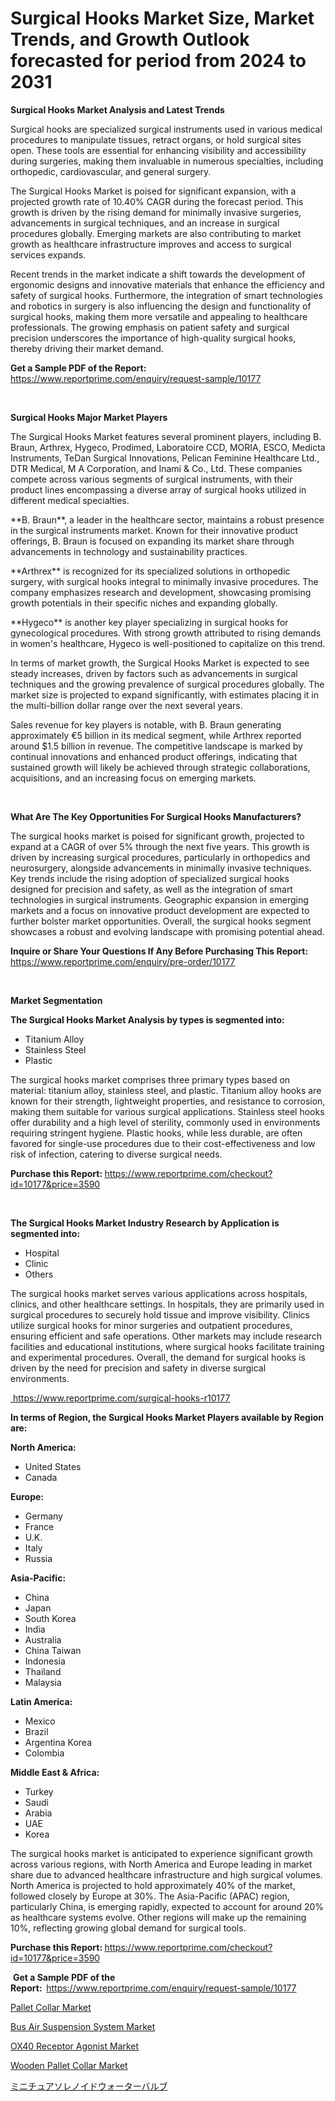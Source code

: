 <p><h1>Surgical Hooks Market Size, Market Trends, and Growth Outlook forecasted for period from 2024 to 2031</h1></p><p><strong>Surgical Hooks Market Analysis and Latest Trends</strong></p>
<p><p>Surgical hooks are specialized surgical instruments used in various medical procedures to manipulate tissues, retract organs, or hold surgical sites open. These tools are essential for enhancing visibility and accessibility during surgeries, making them invaluable in numerous specialties, including orthopedic, cardiovascular, and general surgery. </p><p>The Surgical Hooks Market is poised for significant expansion, with a projected growth rate of 10.40% CAGR during the forecast period. This growth is driven by the rising demand for minimally invasive surgeries, advancements in surgical techniques, and an increase in surgical procedures globally. Emerging markets are also contributing to market growth as healthcare infrastructure improves and access to surgical services expands.</p><p>Recent trends in the market indicate a shift towards the development of ergonomic designs and innovative materials that enhance the efficiency and safety of surgical hooks. Furthermore, the integration of smart technologies and robotics in surgery is also influencing the design and functionality of surgical hooks, making them more versatile and appealing to healthcare professionals. The growing emphasis on patient safety and surgical precision underscores the importance of high-quality surgical hooks, thereby driving their market demand.</p></p>
<p><strong>Get a Sample PDF of the Report:&nbsp;</strong> <a href="https://www.reportprime.com/enquiry/request-sample/10177">https://www.reportprime.com/enquiry/request-sample/10177</a></p>
<p>&nbsp;</p>
<p><strong>Surgical Hooks Major Market Players</strong></p>
<p><p>The Surgical Hooks Market features several prominent players, including B. Braun, Arthrex, Hygeco, Prodimed, Laboratoire CCD, MORIA, ESCO, Medicta Instruments, TeDan Surgical Innovations, Pelican Feminine Healthcare Ltd., DTR Medical, M A Corporation, and Inami & Co., Ltd. These companies compete across various segments of surgical instruments, with their product lines encompassing a diverse array of surgical hooks utilized in different medical specialties.</p><p>**B. Braun**, a leader in the healthcare sector, maintains a robust presence in the surgical instruments market. Known for their innovative product offerings, B. Braun is focused on expanding its market share through advancements in technology and sustainability practices. </p><p>**Arthrex** is recognized for its specialized solutions in orthopedic surgery, with surgical hooks integral to minimally invasive procedures. The company emphasizes research and development, showcasing promising growth potentials in their specific niches and expanding globally.</p><p>**Hygeco** is another key player specializing in surgical hooks for gynecological procedures. With strong growth attributed to rising demands in women's healthcare, Hygeco is well-positioned to capitalize on this trend.</p><p>In terms of market growth, the Surgical Hooks Market is expected to see steady increases, driven by factors such as advancements in surgical techniques and the growing prevalence of surgical procedures globally. The market size is projected to expand significantly, with estimates placing it in the multi-billion dollar range over the next several years.</p><p>Sales revenue for key players is notable, with B. Braun generating approximately €5 billion in its medical segment, while Arthrex reported around $1.5 billion in revenue. The competitive landscape is marked by continual innovations and enhanced product offerings, indicating that sustained growth will likely be achieved through strategic collaborations, acquisitions, and an increasing focus on emerging markets.</p></p>
<p>&nbsp;</p>
<p><strong>What Are The Key Opportunities For Surgical Hooks Manufacturers?</strong></p>
<p><p>The surgical hooks market is poised for significant growth, projected to expand at a CAGR of over 5% through the next five years. This growth is driven by increasing surgical procedures, particularly in orthopedics and neurosurgery, alongside advancements in minimally invasive techniques. Key trends include the rising adoption of specialized surgical hooks designed for precision and safety, as well as the integration of smart technologies in surgical instruments. Geographic expansion in emerging markets and a focus on innovative product development are expected to further bolster market opportunities. Overall, the surgical hooks segment showcases a robust and evolving landscape with promising potential ahead.</p></p>
<p><strong>Inquire or Share Your Questions If Any Before Purchasing This Report:</strong> <a href="https://www.reportprime.com/enquiry/pre-order/10177">https://www.reportprime.com/enquiry/pre-order/10177</a></p>
<p>&nbsp;</p>
<p><strong>Market Segmentation</strong></p>
<p><strong>The Surgical Hooks Market Analysis by types is segmented into:</strong></p>
<p><ul><li>Titanium Alloy</li><li>Stainless Steel</li><li>Plastic</li></ul></p>
<p><p>The surgical hooks market comprises three primary types based on material: titanium alloy, stainless steel, and plastic. Titanium alloy hooks are known for their strength, lightweight properties, and resistance to corrosion, making them suitable for various surgical applications. Stainless steel hooks offer durability and a high level of sterility, commonly used in environments requiring stringent hygiene. Plastic hooks, while less durable, are often favored for single-use procedures due to their cost-effectiveness and low risk of infection, catering to diverse surgical needs.</p></p>
<p><strong>Purchase this Report:&nbsp;</strong><a href="https://www.reportprime.com/checkout?id=10177&price=3590">https://www.reportprime.com/checkout?id=10177&price=3590</a></p>
<p>&nbsp;</p>
<p><strong>The Surgical Hooks Market Industry Research by Application is segmented into:</strong></p>
<p><ul><li>Hospital</li><li>Clinic</li><li>Others</li></ul></p>
<p><p>The surgical hooks market serves various applications across hospitals, clinics, and other healthcare settings. In hospitals, they are primarily used in surgical procedures to securely hold tissue and improve visibility. Clinics utilize surgical hooks for minor surgeries and outpatient procedures, ensuring efficient and safe operations. Other markets may include research facilities and educational institutions, where surgical hooks facilitate training and experimental procedures. Overall, the demand for surgical hooks is driven by the need for precision and safety in diverse surgical environments.</p></p>
<p><a href="https://www.reportprime.com/surgical-hooks-r10177">&nbsp;https://www.reportprime.com/surgical-hooks-r10177</a></p>
<p><strong>In terms of Region, the Surgical Hooks Market Players available by Region are:</strong></p>
<p>
    <p> <strong> North America: </strong>
        <ul>
            <li>United States</li>
            <li>Canada</li>
        </ul>
        </p> 
    <p> <strong> Europe: </strong>
        <ul>
            <li>Germany</li>
            <li>France</li>
            <li>U.K.</li>
            <li>Italy</li>
            <li>Russia</li>
        </ul>
        </p> 
    <p> <strong> Asia-Pacific: </strong>
        <ul>
            <li>China</li>
            <li>Japan</li>
            <li>South Korea</li>
            <li>India</li>
            <li>Australia</li>
            <li>China Taiwan</li>
            <li>Indonesia</li>
            <li>Thailand</li>
            <li>Malaysia</li>
        </ul>
        </p> 
    <p> <strong> Latin America: </strong>
        <ul>
            <li>Mexico</li>
            <li>Brazil</li>
            <li>Argentina Korea</li>
            <li>Colombia</li>
        </ul>
        </p> 
    <p> <strong> Middle East & Africa: </strong>
        <ul>
            <li>Turkey</li>
            <li>Saudi</li>
            <li>Arabia</li>
            <li>UAE</li>
            <li>Korea</li>
        </ul>
    </p>
    </p>
<p><p>The surgical hooks market is anticipated to experience significant growth across various regions, with North America and Europe leading in market share due to advanced healthcare infrastructure and high surgical volumes. North America is projected to hold approximately 40% of the market, followed closely by Europe at 30%. The Asia-Pacific (APAC) region, particularly China, is emerging rapidly, expected to account for around 20% as healthcare systems evolve. Other regions will make up the remaining 10%, reflecting growing global demand for surgical tools.</p></p>
<p><strong>Purchase this Report: </strong><a href="https://www.reportprime.com/checkout?id=10177&price=3590">https://www.reportprime.com/checkout?id=10177&price=3590</a></p>
<p>&nbsp;<strong>Get a Sample PDF of the Report:&nbsp;&nbsp;</strong><a href="https://www.reportprime.com/enquiry/request-sample/10177">https://www.reportprime.com/enquiry/request-sample/10177</a></p>
<p><strong></strong></p>
<p><p><a href="https://issuu.com/reportprime-2/docs/pallet-collar-market-size-2030.pptx_695324b22c41b8">Pallet Collar Market</a></p><p><a href="https://www.linkedin.com/pulse/comprehensive-look-product-type-manual-air-suspensionelectronic-ovpte?trackingId=W5Nlhs59S1i5SXzr5t9I2g%3D%3D">Bus Air Suspension System Market</a></p><p><a href="https://medium.com/@dellkoepp_34276/the-ox40-receptor-agonist-market-industry-provides-a-comprehensive-and-current-analysis-of-the-cd6b55a9a3bc">OX40 Receptor Agonist Market</a></p><p><a href="https://issuu.com/reportprime-2/docs/wooden-pallet-collar-market-size-20_1be7eb42259eda">Wooden Pallet Collar Market</a></p><p><a href="https://medium.com/@sashabeier2023/miniature-solenoid-water-valve-market-%E3%81%AE%E3%82%B0%E3%83%AD%E3%83%BC%E3%83%90%E3%83%AB%E5%B8%82%E5%A0%B4%E6%A6%82%E8%A6%81%E3%81%AF-%E4%B8%96%E7%95%8C%E3%81%8A%E3%82%88%E3%81%B3%E4%B8%BB%E8%A6%81%E5%B8%82%E5%A0%B4%E3%81%AB%E3%81%8A%E3%81%91%E3%82%8B%E6%A5%AD%E7%95%8C%E3%81%AB%E5%BD%B1%E9%9F%BF%E3%82%92%E4%B8%8E%E3%81%88%E3%82%8B%E4%B8%BB%E8%A6%81%E3%81%AA%E3%83%88%E3%83%AC%E3%83%B3%E3%83%89%E3%81%AB%E3%81%A4%E3%81%84%E3%81%A6-%E7%8B%AC%E8%87%AA%E3%81%AE%E8%A6%96%E7%82%B9%E3%82%92%E6%8F%90%E4%BE%9B%E3%81%97%E3%81%BE%E3%81%99-8dfe8df83783">ミニチュアソレノイドウォーターバルブ</a></p></p>